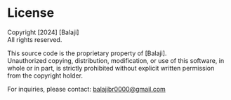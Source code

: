 # License

Copyright [2024] [Balaji]  
All rights reserved.  

This source code is the proprietary property of [Balaji].  
Unauthorized copying, distribution, modification, or use of this software, in whole or in part, is strictly prohibited without explicit written permission from the copyright holder.  

For inquiries, please contact: [balajibr0000@gmail.com](mailto:balajibr0000@gmail.com)
